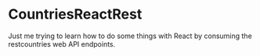 # CountriesReactRest
Just me trying to learn how to do some things with React by consuming the restcountries web API endpoints.

